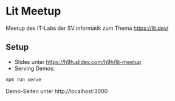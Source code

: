 # Lit Meetup

Meetup des IT-Labs der SV informatik zum Thema https://lit.dev/

## Setup

- Slides unter https://h9h.slides.com/h9h/lit-meetup
- Serving Demos:
```javascript
npm run serve
```
Demo-Seiten unter http://localhost:3000
